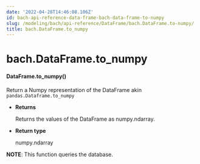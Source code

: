 ```yaml
---
date: '2022-04-28T14:46:08.106Z'
id: bach-api-reference-data-frame-bach-data-frame-to-numpy
slug: /modeling/bach/api-reference/DataFrame/bach.DataFrame.to-numpy/
title: bach.DataFrame.to_numpy
---
```


# bach.DataFrame.to_numpy


#### DataFrame.to_numpy()
Return a Numpy representation of the DataFrame akin `pandas.Dataframe.to_numpy`


* **Returns**

    Returns the values of the DataFrame as numpy.ndarray.



* **Return type**

    numpy.ndarray


**NOTE**: This function queries the database.

<!-- !! processed by numpydoc !! -->
